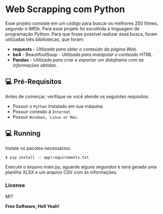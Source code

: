 # __Web Scrapping com Python__
Esse projeto consiste em um código para buscar os melhores 250 filmes, segundo o IMDb.
Para esse projeto foi escolhida a linguagem de programação Python. Para que fosse possível realizar essa busca, foram utilizadas três bibiliotecas, que foram:
- **requests** - *Utilizada para obter o conteúdo da página Web.*
- **bs4** - BeautifoulSoup - *Utilizada para manipular o conteúdo HTML.*
- **Pandas** - *Utilizada para criar e exportar um dataframe com as informações obtidas.*

## 💻 Pré-Requisitos

Antes de comerçar, verifique se você atende os seguintes requisitos:
* Possuir o `Python` instalado em sua máquina.
* Possuir conexão à `Internet`
* Possuir  `Windows, Linux or Mac`.

## 💻 Running
Instale os pacotes necessários:
```sh
$ pip install -r app\requirements.txt
```
Execute o arquivo main.py, aguarde alguns segundos e será gerada uma planilha XLSX e um arquivo CSV com as informações.

### License
MIT

**Free Software, Hell Yeah!**
